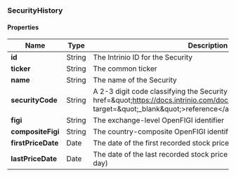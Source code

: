 
[//]: # (CLASS:SecurityHistory)

[//]: # (KIND:object)

### SecurityHistory

#### Properties

[//]: # (START_DEFINITION)

Name | Type | Description
------------ | ------------- | -------------
**id** | String | The Intrinio ID for the Security &nbsp;
**ticker** | String | The common ticker &nbsp;
**name** | String | The name of the Security &nbsp;
**securityCode** | String | A 2-3 digit code classifying the Security (&lt;a href&#x3D;\&quot;https://docs.intrinio.com/documentation/security_codes\&quot; target&#x3D;\&quot;_blank\&quot;&gt;reference&lt;/a&gt;) &nbsp;
**figi** | String | The exchange-level OpenFIGI identifier &nbsp;
**compositeFigi** | String | The country-composite OpenFIGI identifier &nbsp;
**firstPriceDate** | Date | The date of the first recorded stock price &nbsp;
**lastPriceDate** | Date | The date of the last recorded stock price (or the most recent trading day) &nbsp;

[//]: # (END_DEFINITION)





